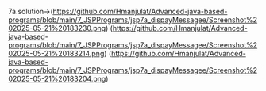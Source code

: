7a.solution->(https://github.com/Hmanjulat/Advanced-java-based-programs/blob/main/7_JSPPrograms/jsp7a_dispayMessagee/Screenshot%202025-05-21%20183230.png)
(https://github.com/Hmanjulat/Advanced-java-based-programs/blob/main/7_JSPPrograms/jsp7a_dispayMessagee/Screenshot%202025-05-21%20183214.png)
(https://github.com/Hmanjulat/Advanced-java-based-programs/blob/main/7_JSPPrograms/jsp7a_dispayMessagee/Screenshot%202025-05-21%20183204.png)
